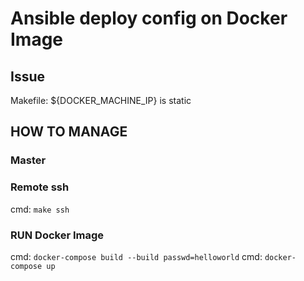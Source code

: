 # Ansible deploy config on Docker Image

## Issue

Makefile: ${DOCKER_MACHINE_IP} is static 

## HOW TO MANAGE

### Master

### Remote ssh

cmd: `make ssh`

### RUN Docker Image

cmd: `docker-compose build --build passwd=helloworld`
cmd: `docker-compose up`




